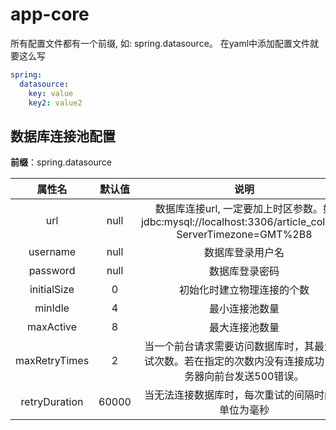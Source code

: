 # app-core
所有配置文件都有一个前缀, 如: spring.datasource。 在yaml中添加配置文件就要这么写

```yaml
spring:
  datasource:
    key: value
    key2: value2
```

## 数据库连接池配置

**前缀**：spring.datasource

|    属性名     | 默认值 |                             说明                             |
| :-----------: | :----: | :----------------------------------------------------------: |
|      url      |  null  | 数据库连接url, 一定要加上时区参数。如jdbc:mysql://localhost:3306/article_collect?ServerTimezone=GMT%2B8 |
|   username    |  null  |                       数据库登录用户名                       |
|   password    |  null  |                        数据库登录密码                        |
|  initialSize  |   0    |                  初始化时建立物理连接的个数                  |
|    minIdle    |   4    |                        最小连接池数量                        |
|   maxActive   |   8    |                        最大连接池数量                        |
| maxRetryTimes |   2    | 当一个前台请求需要访问数据库时，其最大重试次数。若在指定的次数内没有连接成功，服务器向前台发送500错误。 |
| retryDuration | 60000  |      当无法连接数据库时，每次重试的间隔时间，单位为毫秒      |

